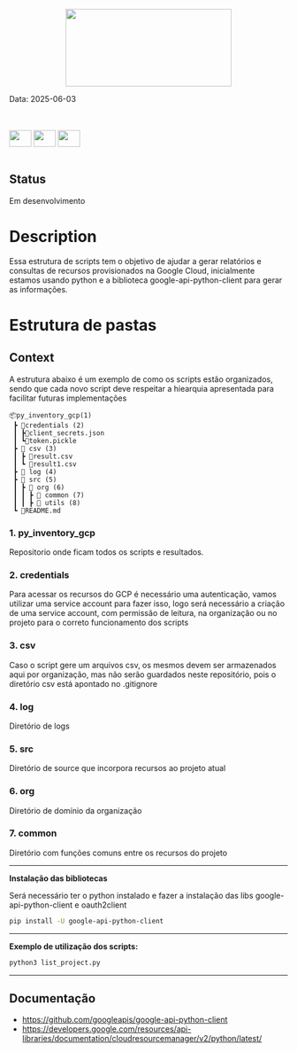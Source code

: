 <p align="center">
<img src="https://db0dce98.delivery.rocketcdn.me/en/files/2024/03/API-Google-Cloud-Platform.png" width="300" height="140">
</p>

Data: 2025-06-03

<br>
<div style="display: inline_block">
<br>
<img align="center" height="30" width="40" src="https://www.svgrepo.com/show/448223/gcp.svg">
<img align="center"  height="30" width="40" src="https://www.svgrepo.com/show/452091/python.svg">
<img align="center"  height="30" width="40" src="https://www.svgrepo.com/show/375531/api.svg">
</div>
<br>

## Status

Em desenvolvimento

# Description
Essa estrutura de scripts tem o objetivo de ajudar a gerar relatórios e consultas de recursos provisionados na Google Cloud, inicialmente estamos usando python e a biblioteca google-api-python-client para gerar as informações.

# Estrutura de pastas
## Context
A estrutura abaixo é um exemplo de como os scripts estão organizados, sendo que cada novo script deve respeitar a hiearquia apresentada para facilitar futuras implementações

```
📦py_inventory_gcp(1)
 ┣ 📂credentials (2)
 ┃ ┣📜client_secrets.json
 ┃ ┗📜token.pickle
 ┣ 📂 csv (3)
 ┃ ┣ 📜result.csv
 ┃ ┗ 📜result1.csv
 ┣ 📂 log (4)
 ┣ 📂 src (5)
 ┃ ┣ 📂 org (6)
 ┃ ┃ ┣ 📂 common (7)
 ┃ ┃ ┣ 📂 utils (8)
 ┗ 📜README.md
```

### 1. py_inventory_gcp
Repositorio onde ficam todos os scripts e resultados.

### 2. credentials
Para acessar os recursos do GCP é necessário uma autenticação, vamos utilizar uma service account para fazer isso, logo será necessário a criação de uma service account, com permissão de leitura, na organização ou no projeto para o correto funcionamento dos scripts 

### 3. csv
Caso o script gere um arquivos csv, os mesmos devem ser armazenados aqui por organização, mas não serão guardados neste repositório, pois o diretório csv está apontado no .gitignore 

### 4. log
Diretório de logs

### 5. src
Diretório de source que incorpora recursos ao projeto atual

### 6. org
Diretório de domínio da organização

### 7. common
Diretório com funções comuns entre os recursos do projeto
<br>
___ 
**Instalação das bibliotecas**

Será necessário ter o python instalado e fazer a instalação das libs google-api-python-client e oauth2client
```bash
pip install -U google-api-python-client
```
___
**Exemplo de utilização dos scripts:**
```py
python3 list_project.py
```
___
## Documentação
* https://github.com/googleapis/google-api-python-client
* https://developers.google.com/resources/api-libraries/documentation/cloudresourcemanager/v2/python/latest/

